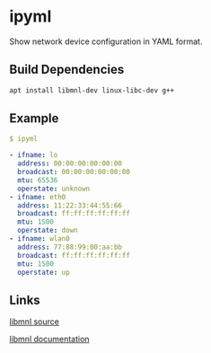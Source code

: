 # ipyml

Show network device configuration in YAML format.

## Build Dependencies

```sh
apt install libmnl-dev linux-libc-dev g++
```

## Example

```yaml
$ ipyml

- ifname: lo
  address: 00:00:00:00:00:00
  broadcast: 00:00:00:00:00:00
  mtu: 65536
  operstate: unknown
- ifname: eth0
  address: 11:22:33:44:55:66
  broadcast: ff:ff:ff:ff:ff:ff
  mtu: 1500
  operstate: down
- ifname: wlan0
  address: 77:88:99:00:aa:bb
  broadcast: ff:ff:ff:ff:ff:ff
  mtu: 1500
  operstate: up

```

## Links

[libmnl source](https://git.netfilter.org/libmnl/tree/src)

[libmnl documentation](https://netfilter.org/projects/libmnl/doxygen/html/modules.html)
